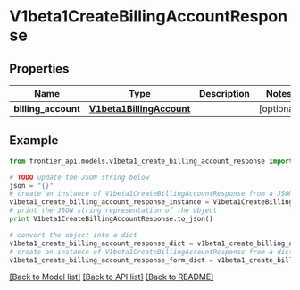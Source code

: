 # V1beta1CreateBillingAccountResponse


## Properties
Name | Type | Description | Notes
------------ | ------------- | ------------- | -------------
**billing_account** | [**V1beta1BillingAccount**](V1beta1BillingAccount.md) |  | [optional] 

## Example

```python
from frontier_api.models.v1beta1_create_billing_account_response import V1beta1CreateBillingAccountResponse

# TODO update the JSON string below
json = "{}"
# create an instance of V1beta1CreateBillingAccountResponse from a JSON string
v1beta1_create_billing_account_response_instance = V1beta1CreateBillingAccountResponse.from_json(json)
# print the JSON string representation of the object
print V1beta1CreateBillingAccountResponse.to_json()

# convert the object into a dict
v1beta1_create_billing_account_response_dict = v1beta1_create_billing_account_response_instance.to_dict()
# create an instance of V1beta1CreateBillingAccountResponse from a dict
v1beta1_create_billing_account_response_form_dict = v1beta1_create_billing_account_response.from_dict(v1beta1_create_billing_account_response_dict)
```
[[Back to Model list]](../README.md#documentation-for-models) [[Back to API list]](../README.md#documentation-for-api-endpoints) [[Back to README]](../README.md)



